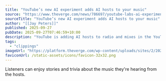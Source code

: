 ```yaml
---
title: "YouTube’s new AI experiment adds AI hosts to your music"
source: "https://www.theverge.com/news/786697/youtube-labs-ai-experiment-music-radio-hosts"
sourceTitle: "YouTube’s new AI experiment adds AI hosts to your music"
author: "[[Jay Peters]]"
published: 2025-09-27
pubDate: 2025-09-27T07:46:59+10:00
description: "YouTube is adding AI hosts to radio and mixes in the YouTube Music app as part of a new test available through its new Labs program."
tags:
  - "clippings"
imageUrl: "https://platform.theverge.com/wp-content/uploads/sites/2/2025/03/acastro_STK092_04.jpg?quality=90&strip=all&crop=0%2C10.732984293194%2C100%2C78.534031413613&w=1200"
faviconUrl: /static-assets/icons/favicon-32x32.png
---
```

Listeners can enjoy stories and trivia about the music they're hearing from the hosts.
